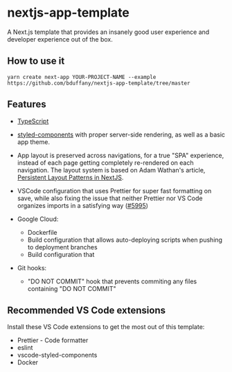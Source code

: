 # nextjs-app-template

A Next.js template that provides an insanely good user experience and developer
experience out of the box.

## How to use it

`yarn create next-app YOUR-PROJECT-NAME --example https://github.com/bduffany/nextjs-app-template/tree/master`

## Features

- [TypeScript](https://typescriptlang.org)

- [styled-components](https://styled-components.com/) with proper
  server-side rendering, as well as a basic app theme.

- App layout is preserved across navigations, for a true "SPA" experience,
  instead of each page getting completely re-rendered on each navigation.
  The layout system is based on Adam Wathan's article,
  [Persistent Layout Patterns in NextJS](https://adamwathan.me/2019/10/17/persistent-layout-patterns-in-nextjs/).

- VSCode configuration that uses Prettier for super fast formatting on save,
  while also fixing the issue that neither Prettier nor VS Code organizes
  imports in a satisfying way ([#5995](https://github.com/prettier/prettier/issues/5995))

- Google Cloud:

  - Dockerfile
  - Build configuration that allows auto-deploying scripts when pushing to
    deployment branches
  - Build configuration that

- Git hooks:
  - "DO NOT COMMIT" hook that prevents commiting any files containing
    "DO NOT COMMIT"

## Recommended VS Code extensions

Install these VS Code extensions to get the most out of this template:

- Prettier - Code formatter
- eslint
- vscode-styled-components
- Docker
